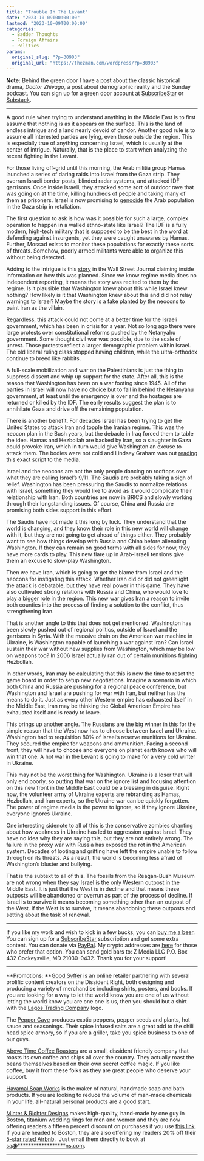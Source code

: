 ```yaml
---
title: "Trouble In The Levant"
date: "2023-10-09T00:00:00"
lastmod: "2023-10-09T00:00:00"
categories:
  - Badder Thoughts
  - Foreign Affairs
  - Politics
params:
  original_slug: "?p=30903"
  original_url: "https://thezman.com/wordpress/?p=30903"
---
```


**Note:** Behind the green door I have a post about the classic
historical drama, *Doctor Zhivago*, a post about demographic reality and
the Sunday podcast. You can sign up for a green door account at
<a href="https://www.subscribestar.com/the-z-blog" rel="noopener"
target="_blank">SubscribeStar</a> or
<a href="https://thedissident.substack.com/" rel="noopener"
target="_blank">Substack</a>.

------------------------------------------------------------------------

A good rule when trying to understand anything in the Middle East is to
first assume that nothing is as it appears on the surface. This is the
land of endless intrigue and a land nearly devoid of candor. Another
good rule is to assume all interested parties are lying, even those
outside the region. This is especially true of anything concerning
Israel, which is usually at the center of intrigue. Naturally, that is
the place to start when analyzing the recent fighting in the Levant.

For those living off-grid until this morning, the Arab militia group
Hamas launched a series of daring raids into Israel from the Gaza strip.
They overran Israeli border posts, blinded radar systems, and attacked
IDF garrisons. Once inside Israeli, they attacked some sort of outdoor
rave that was going on at the time, killing hundreds of people and
taking many of them as prisoners. Israel is now promising to <a
href="https://www.onmanorama.com/news/world/2023/10/09/gaza-complete-siege-israel-order-power-food-fuel-cut.html"
rel="noopener" target="_blank">genocide</a> the Arab population in the
Gaza strip in retaliation.

The first question to ask is how was it possible for such a large,
complex operation to happen in a walled ethno-state like Israel? The IDF
is a fully modern, high-tech military that is supposed to be the best in
the word at defending against insurgents, yet they were caught unawares
by Hamas. Further, Mossad exists to monitor these populations for
exactly these sorts of threats. Somehow, poorly armed militants were
able to organize this without being detected.

Adding to the intrigue is this <a
href="https://www.wsj.com/world/middle-east/iran-israel-hamas-strike-planning-bbe07b25"
rel="noopener" target="_blank">story</a> in the Wall Street Journal
claiming inside information on how this was planned. Since we know
regime media does no independent reporting, it means the story was
recited to them by the regime. Is it plausible that Washington knew
about this while Israel knew nothing? How likely is it that Washington
knew about this and did not relay warnings to Israel? Maybe the story is
a fake planted by the neocons to paint Iran as the villain.

Regardless, this attack could not come at a better time for the Israeli
government, which has been in crisis for a year. Not so long ago there
were large protests over constitutional reforms pushed by the Netanyahu
government. Some thought civil war was possible, due to the scale of
unrest. Those protests reflect a larger demographic problem within
Israel. The old liberal ruling class stopped having children, while the
ultra-orthodox continue to breed like rabbits.

A full-scale mobilization and war on the Palestinians is just the thing
to suppress dissent and whip up support for the state. After all, this
is the reason that Washington has been on a war footing since 1945. All
of the parties in Israel will now have no choice but to fall in behind
the Netanyahu government, at least until the emergency is over and the
hostages are returned or killed by the IDF. The early results suggest
the plan is to annihilate Gaza and drive off the remaining population.

There is another benefit. For decades Israel has been trying to get the
United States to attack Iran and topple the Iranian regime. This was the
neocon plan in the Bush years, but the debacle in Iraq forced them to
table the idea. Hamas and Hezbollah are backed by Iran, so a slaughter
in Gaza could provoke Iran, which in turn would give Washington an
excuse to attack them. The bodies were not cold and Lindsey Graham was
out <a href="https://www.jpost.com/israel-news/article-765271"
rel="noopener" target="_blank">reading</a> this exact script to the
media.

Israel and the neocons are not the only people dancing on rooftops over
what they are calling Israel’s 9/11. The Saudis are probably taking a
sigh of relief. Washington has been pressuring the Saudis to normalize
relations with Israel, something they would like to avoid as it would
complicate their relationship with Iran. Both countries are now in BRICS
and slowly working through their longstanding issues. Of course, China
and Russia are promising both sides support in this effort.

The Saudis have not made it this long by luck. They understand that the
world is changing, and they know their role in this new world will
change with it, but they are not going to get ahead of things either.
They probably want to see how things develop with Russia and China
before alienating Washington. If they can remain on good terms with all
sides for now, they have more cards to play. This new flare up in
Arab-Israeli tensions give them an excuse to slow-play Washington.

Then we have Iran, which is going to get the blame from Israel and the
neocons for instigating this attack. Whether Iran did or did not
greenlight the attack is debatable, but they have real power in this
game. They have also cultivated strong relations with Russia and China,
who would love to play a bigger role in the region. This new war gives
Iran a reason to invite both counties into the process of finding a
solution to the conflict, thus strengthening Iran.

That is another angle to this that does not get mentioned. Washington
has been slowly pushed out of regional politics, outside of Israel and
the garrisons in Syria. With the massive drain on the American war
machine in Ukraine, is Washington capable of launching a war against
Iran? Can Israel sustain their war without new supplies from Washington,
which may be low on weapons too? In 2006 Israel actually ran out of
certain munitions fighting Hezbollah.

In other words, Iran may be calculating that this is now the time to
reset the game board in order to setup new negotiations. Imagine a
scenario in which both China and Russia are pushing for a regional peace
conference, but Washington and Israel are pushing for war with Iran, but
neither has the means to do it. Just as every other Western empire has
exhausted itself in the Middle East, Iran may be thinking the Global
American Empire has exhausted itself and is ready to leave.

This brings up another angle. The Russians are the big winner in this
for the simple reason that the West now has to choose between Israel and
Ukraine. Washington had to requisition 80% of Israel’s reserve munitions
for Ukraine. They scoured the empire for weapons and ammunition. Facing
a second front, they will have to choose and everyone on planet earth
knows who will win that one. A hot war in the Levant is going to make
for a very cold winter in Ukraine.

This may not be the worst thing for Washington. Ukraine is a loser that
will only end poorly, so putting that war on the ignore list and
focusing attention on this new front in the Middle East could be a
blessing in disguise. Right now, the volunteer army of Ukraine experts
are rebranding as Hamas, Hezbollah, and Iran experts, so the Ukraine war
can be quickly forgotten. The power of regime media is the power to
ignore, so if they ignore Ukraine, everyone ignores Ukraine.

One interesting sidenote to all of this is the conservative zombies
chanting about how weakness in Ukraine has led to aggression against
Israel. They have no idea why they are saying this, but they are not
entirely wrong. The failure in the proxy war with Russia has exposed the
rot in the American system. Decades of looting and grifting have left
the empire unable to follow through on its threats. As a result, the
world is becoming less afraid of Washington’s bluster and bullying.

That is the subtext to all of this. The fossils from the Reagan-Bush
Museum are not wrong when they say Israel is the only Western outpost in
the Middle East. It is just that the West is in decline and that means
these outposts will be abandoned or overrun as part of the process of
decline. If Israel is to survive it means becoming something other than
an outpost of the West. If the West is to survive, it means abandoning
these outposts and setting about the task of renewal.

------------------------------------------------------------------------

If you like my work and wish to kick in a few bucks, you can
<a href="https://www.buymeacoffee.com/mujolulu" rel="noopener"
target="_blank">buy me a beer</a>. You can sign up for a
<a href="https://www.subscribestar.com/the-z-blog" rel="noopener"
target="_blank">SubscribeStar</a> subscription and get some extra
content. You can donate via <a
href="https://www.paypal.com/donate/?cmd=_s-xclick&amp;hosted_button_id=UDAS2Q8JYA6CN&amp;source=url"
rel="noopener" target="_blank">PayPal</a>. My crypto addresses are
<a href="https://thezman.com/wordpress/?page_id=22713" rel="noopener"
target="_blank">here</a> for those who prefer that option. You can send
gold bars to: Z Media LLC P.O. Box 432 Cockeysville, MD 21030-0432.
Thank you for your support!

------------------------------------------------------------------------

**Promotions: **<a href="https://goodsvffer.com/" rel="noopener" target="_blank">Good
Svffer</a> is an online retailer partnering with several prolific
content creators on the Dissident Right, both designing and producing a
variety of merchandise including shirts, posters, and books. If you are
looking for a way to let the world know you are one of us without
letting the world know you are one one is us, then you should but a
shirt with the
<a href="https://goodsvffer.com/products/lagos-trading-company"
rel="noopener" target="_blank">Lagos Trading Company</a> logo.

The <a href="https://peppercave.com/shop/ols/products" rel="noopener"
target="_blank">Pepper Cave</a> produces exotic peppers, pepper seeds
and plants, hot sauce and seasonings. Their spice infused salts are a
great add to the chili head spice armory, so if you are a griller, take
you spice business to one of our guys.

<a href="https://abovetimecoffee.com/" rel="noopener"
target="_blank">Above Time Coffee Roasters</a> are a small, dissident
friendly company that roasts its own coffee and ships all over the
country. They actually roast the beans themselves based on their own
secret coffee magic. If you like coffee, buy it from these folks as they
are great people who deserve your support.

<a href="https://havamalsoapworks.com/" rel="noopener"
target="_blank">Havamal Soap Works</a> is the maker of natural, handmade
soap and bath products. If you are looking to reduce the volume of
man-made chemicals in your life, all-natural personal products are a
good start.

<a href="https://www.minterandrichterdesigns.com/"
rel="noreferrer nofollow noopener" target="_blank">Minter &amp; Richter
Designs</a> makes high-quality, hand-made by one guy in Boston, titanium
wedding rings for men and women and they are now offering readers a
fifteen percent discount on purchases if you use
<a href="https://www.minterandrichterdesigns.com/discount/ZMAN"
rel="noreferrer nofollow noopener" target="_blank">this link</a>.
<span class="highlight"><span class="colour"><span class="font"><span class="size">If
you are headed to Boston, they are also offering my readers 20% off
their <a
href="https://www.airbnb.com/users/7988017/listings?user_id=7988017&amp;s=3"
rel="noopener noreferrer" target="_blank">5-star rated Airbnb</a>.  Just
email them directly to book at
<a href="mailto:sa***@*********************ns.com"
data-original-string="VxYjzQkqWvEu0yQQwwHaAQ==cb7gAwWBND/bDhFaDAltn8gcoFgP/GUfzeNHqbsZonJ7RsGzoztDJM6hbMlUPh1bgsO"><span
class="apbct-email-encoder"
data-original-string="uCJ+e6CC8cfGWn7dlFNpjA==cb7ZyfiMfhlTaCvyyNR7LM/YMPjO4+VQxCSrQBy5vn2MHv4tY4KqHSmJpRZJ4EO7tFq"
title="This contact has been encoded by Anti-Spam by CleanTalk. Click to decode. To finish the decoding make sure that JavaScript is enabled in your browser.">sa<span
class="apbct-blur">***</span>@<span
class="apbct-blur">*********************</span>ns.com</span></a>.</span></span></span></span>

------------------------------------------------------------------------
